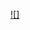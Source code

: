 [![]](https://cdn.discordapp.com/attachments/736809509632344074/755757859991453756/MC3BCller7085677863e82021bde52d88dd302c4f.png)
